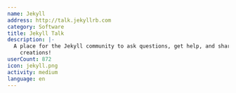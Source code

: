 ```yaml
---
name: Jekyll
address: http://talk.jekyllrb.com
category: Software
title: Jekyll Talk
description: |-
  A place for the Jekyll community to ask questions, get help, and share their wonderful
    creations!
userCount: 872
icon: jekyll.png
activity: medium
language: en
---
```

